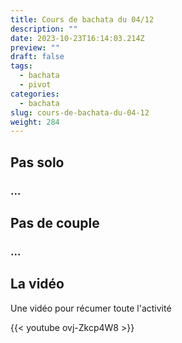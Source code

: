 ```yaml
---
title: Cours de bachata du 04/12
description: ""
date: 2023-10-23T16:14:03.214Z
preview: ""
draft: false
tags:
  - bachata
  - pivot
categories:
  - bachata
slug: cours-de-bachata-du-04-12
weight: 284
---
```


## Pas solo

### ...

## Pas de couple

### ...

## La vidéo

Une vidéo pour récumer toute l'activité

{{< youtube ovj-Zkcp4W8 >}}
